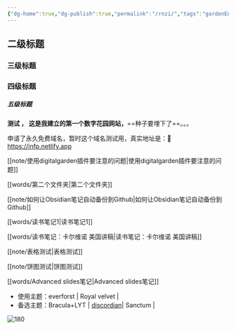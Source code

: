 ```yaml
---
{"dg-home":true,"dg-publish":true,"permalink":"/rnzi/","tags":"gardenEntry","dgPassFrontmatter":true}
---
```



## 二级标题
### 三级标题
### 四级标题
##### 五级标题

**测试 ， 这是我建立的第一个数字花园网站，**==种子要埋下了==。。。

申请了永久免费域名，暂时这个域名测试用，真实地址是：💎 https://infp.netlify.app

[[note/使用digitalgarden插件要注意的问题|使用digitalgarden插件要注意的问题]]

[[words/第二个文件夹|第二个文件夹]]

[[note/如何让Obsidian笔记自动备份到Github|如何让Obsidian笔记自动备份到Github]]

[[words/读书笔记1|读书笔记1]]

[[words/读书笔记：卡尔维诺 美国讲稿|读书笔记：卡尔维诺 美国讲稿]]

[[note/表格测试|表格测试]]

[[note/饼图测试|饼图测试]]

[[words/Advanced slides笔记|Advanced slides笔记]]

- 使用主题：everforst | Royal velvet | 
- 备选主题：Bracula+LYT | [discordian](https://github.com/radekkozak/discordian)| Sanctum | 
  
![180](https://s2.loli.net/2022/08/07/d5ThCXnBtNQjimf.gif)


